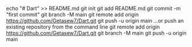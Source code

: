 echo "# Dart" >> README.md
git init
git add README.md
git commit -m "first commit"
git branch -M main
git remote add origin https://github.com/Getasew7/Dart.git
git push -u origin main
…or push an existing repository from the command line
git remote add origin https://github.com/Getasew7/Dart.git
git branch -M main
git push -u origin main
